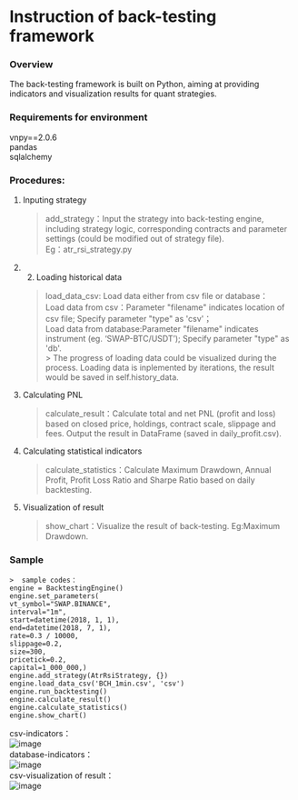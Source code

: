 Instruction of back-testing framework
===========================
### Overview
The back-testing framework is built on Python, aiming at providing indicators and visualization results for quant strategies.

### Requirements for environment
vnpy==2.0.6  
pandas  
sqlalchemy

### Procedures:
1. Inputing strategy

   >add_strategy：Input the strategy into back-testing engine, including strategy logic, corresponding contracts and parameter settings (could be modified out of strategy file).  
   Eg：atr_rsi_strategy.py

2. 2.	Loading historical data  
    >load_data_csv:
    Load data either from csv file or database：  
    Load data from csv：Parameter "filename" indicates location of csv file; Specify parameter "type" as 'csv'；  
    Load data from database:Parameter "filename" indicates instrument (eg. ‘SWAP-BTC/USDT’); Specify parameter "type" as 'db'.  
               >
    The progress of loading data could be visualized during the process. 
    Loading data is inplemented by iterations, the result would be saved in self.history_data.

3. Calculating PNL
    > calculate_result：Calculate total and net PNL (profit and loss) based on closed price, holdings, contract scale, slippage and fees. Output the result in DataFrame (saved in daily_profit.csv).

4. Calculating statistical indicators
    > calculate_statistics：Calculate Maximum Drawdown, Annual Profit, Profit Loss Ratio and Sharpe Ratio based on daily backtesting.

5. Visualization of result
    > show_chart：Visualize the result of back-testing. Eg:Maximum Drawdown.

### Sample
    >  sample codes：
    engine = BacktestingEngine()
    engine.set_parameters(
    vt_symbol="SWAP.BINANCE",
    interval="1m",
    start=datetime(2018, 1, 1),
    end=datetime(2018, 7, 1),
    rate=0.3 / 10000,
    slippage=0.2,
    size=300,
    pricetick=0.2,
    capital=1_000_000,)
    engine.add_strategy(AtrRsiStrategy, {})
    engine.load_data_csv('BCH_1min.csv', 'csv')
    engine.run_backtesting()
    engine.calculate_result()
    engine.calculate_statistics()
    engine.show_chart() 
 
 csv-indicators：   
 ![image](https://github.com/jfengan/kline-data/blob/yan/backtest/csvresult.png)  
 database-indicators：  
 ![image](https://github.com/jfengan/kline-data/blob/yan/backtest/databaseresult.png)  
 csv-visualization of result：  
 ![image](https://github.com/jfengan/kline-data/blob/yan/backtest/csvpicture.png)
